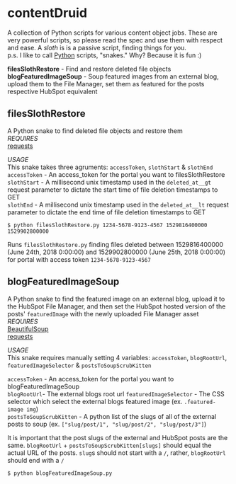 # contentDruid
A collection of Python scripts for various content object jobs. These are very powerful scripts, so please read the spec and use them with respect and ease. A _sloth_ is is a passive script, finding things for you.  
p.s. I like to call [Python](https://www.python.org/) scripts, "snakes." Why? Because it is fun :)

__filesSlothRestore__ - Find and restore deleted file objects   
__blogFeaturedImageSoup__ - Soup featured images from an external blog, upload them to the File Manager, set them as featured for the posts respective HubSpot equivalent
## filesSlothRestore
A Python snake to find deleted file objects and restore them  
_REQUIRES_  
[requests](http://docs.python-requests.org/en/master/)  

_USAGE_  
This snake takes three agruments: `accessToken`, `slothStart` & `slothEnd`  
`accessToken` - An access_token for the portal you want to filesSlothRestore  
`slothStart` - A millisecond unix timestamp used in the `deleted_at__gt` request parameter to dictate the start time of file deletion timestamps to GET  
`slothEnd` - A millisecond unix timestamp used in the `deleted_at__lt` request parameter to dictate the end time of file deletion timestamps to GET  

```
$ python filesSlothRestore.py 1234-5678-9123-4567 1529816400000 1529902800000
```
Runs `filesSlothRestore.py` finding files deleted between 1529816400000 (June 24th, 2018 0:00:00) and 1529902800000 (June 25th, 2018 0:00:00) for portal with access token `1234-5678-9123-4567`  

## blogFeaturedImageSoup
A Python snake to find the featured image on an external blog, upload it to the HubSpot File Manager, and then set the HubSpot hosted version of the posts' `featuredImage` with the newly uploaded File Manager asset  
_REQUIRES_  
[BeautifulSoup](https://www.crummy.com/software/BeautifulSoup/bs4/doc/)  
[requests](http://docs.python-requests.org/en/master/)  

_USAGE_  
This snake requires manually setting 4 variables: `accessToken`, `blogRootUrl`, `featuredImageSelector` & `postsToSoupScrubKitten`

`accessToken` - An access_token for the portal you want to blogFeaturedImageSoup  
`blogRootUrl`- The external blogs root url 
`featuredImageSelector` - The CSS selector which select the external blogs featured image (ex. `.featured-image img`)  
`postsToSoupScrubKitten` - A python list of the slugs of all of the external posts to soup (ex. `["slug/post/1", "slug/post/2", "slug/post/3"]`)  

It is important that the post slugs of the external and HubSpot posts are the same. `blogRootUrl` + `postsToSoupScrubKitten[slugs]` should equal the actual URL of the posts. `slug`s should not start with a `/`, rather, `blogRootUrl` should end with a `/`

```
$ python blogFeaturedImageSoup.py
```